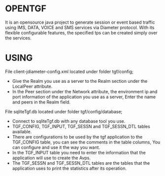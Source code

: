 # OPENTGF

It is an opensource java project to generate session or event based traffic using IMS, DATA, VOICE and SMS services via Diameter protocol.
With its flexible configurable features, the specified tps can be created simply over the services.

# USING

File client-jdiameter-config.xml located under folder tgf/config;

- Give the Realm you use as a server to the Realm section under the LocalPeer attribute.
- In the Peer section under the Network attribute, the environment ip and port information of the application you use as a server,
  Enter the name and peers in the Realm field.


File sqliteTgf.db  located under folder tgf/config/database;

- Connect to sqliteTgf.db with any database tool you use.
- TGF_CONFIG, TGF_INPUT, TGF_SESSN and TGF_SESSN_DTL tables available.
- There are configurations to be used by the tgf application to the TGF_CONFIG table, you can see the comments in the table columns,
  You can configure and use it the way you want.
- In the TGF_INPUT table you need to enter the information that the application will use to create the Avps.
- The TGF_SESSN and TGF_SESSN_DTL tables are the tables that the application uses to print the statistics after its operation.
